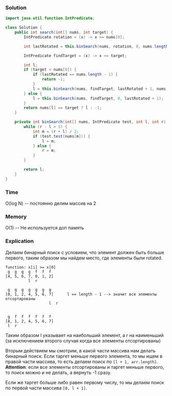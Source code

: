 ### Solution

```java
import java.util.function.IntPredicate;

class Solution {
    public int search(int[] nums, int target) {
        IntPredicate rotation = (x) -> x >= nums[0];

        int lastRotated = this.binSearch(nums, rotation, 0, nums.length);

        IntPredicate findTarget = (x) -> x <= target;

        int l;
        if (target < nums[0]) {
            if (lastRotated == nums.length - 1) {
                return -1;
            }
            l = this.binSearch(nums, findTarget, lastRotated + 1, nums.length);
        } else {
            l = this.binSearch(nums, findTarget, 0, lastRotated + 1);
        }
        return nums[l] == target ? l : -1;
    }

    private int binSearch(int[] nums, IntPredicate test, int l, int r) {
        while (r - l > 1) {
            int m = (r + l) / 2;
            if (test.test(nums[m])) {
                l = m;
            } else {
                r = m;
            }
        }

        return l;
    }
}
```
### Time
O(log N) -- постоянно делим массив на 2
### Memory
O(1) -- Не используется доп память
### Explication
Делаем бинарный поиск с условием, что элемент должен быть больше первого, таким образом мы найдем
место, где элементы были rotated. 
```text
function: x[i] >= x[0]
 g  g  g  g  f  f  f
[4, 5, 6, 7, 0, 1, 2]     
          l  r 
          
 g  g  g  g  g  g  g
[0, 1, 2, 4, 5, 6, 7]      l == length - 1 --> значит все элементы отсортированы
                   l  r
                   
                             
 g  f  f  f  f  f  f
[8, 1, 2, 4, 5, 6, 7]     
 l  r
```
Таким образом l указывает на наибольший элемент, а r на наименьший (за исключением второго 
случая когда все элементы отсортированы)

Вторым действием мы смотрим, в какой части массива нам делать бинарный поиск. Если таргет меньше первого элемента,
то мы ищем в правой части массива, то есть делаем поиск по `[l + 1, arr.length]`. **Attention**: если все элементы 
отсортированы и таргет меньше первого, то поиск можно и не делать, а вернуть -1 сразу.

Если же таргет больше либо равен первому числу, то мы делаем поиск по первой части массива `[0, l + 1]`.
